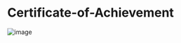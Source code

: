 # Certificate-of-Achievement
![image](https://user-images.githubusercontent.com/66155506/143900243-8a84719f-9aa9-47d7-aee5-e5849ae048d4.png)
